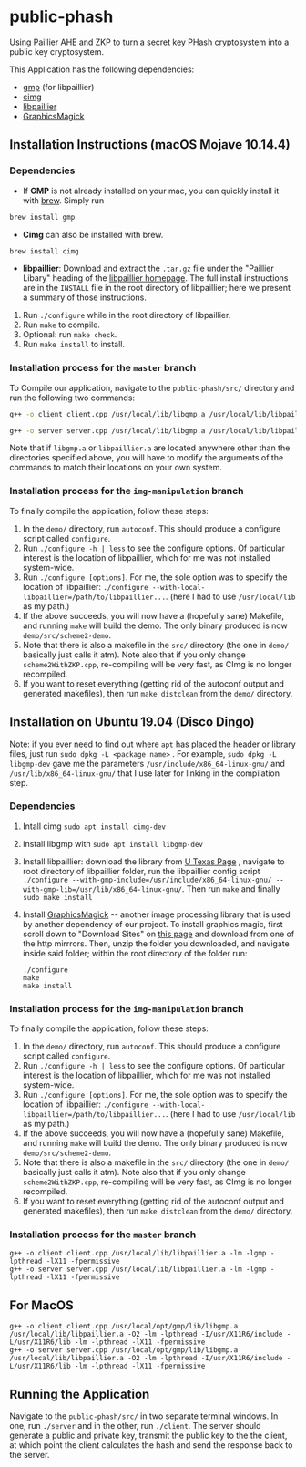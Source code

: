 # public-phash

Using Paillier AHE and ZKP to turn a secret key PHash cryptosystem into a public key cryptosystem.



This Application has the following dependencies:

- [gmp](https://gmplib.org/) (for libpaillier)
- [cimg](http://cimg.eu/)
- [libpaillier](http://acsc.cs.utexas.edu/libpaillier/)
- [GraphicsMagick](http://www.graphicsmagick.org/download.html#download-sites) 




## Installation Instructions (macOS Mojave 10.14.4)

### Dependencies

- If **GMP** is not already installed on your mac, you can quickly install it with [brew](https://brew.sh/). Simply run

```bash
brew install gmp
```

- **Cimg** can also be installed with brew.

```bash
brew install cimg
```

- **libpaillier**: Download and extract the `.tar.gz` file under the "Paillier Libary" heading of the [libpaillier homepage](http://acsc.cs.utexas.edu/libpaillier/). The full install instructions are in the `INSTALL` file in the root directory of libpaillier; here we present a summary of those instructions. 

1. Run `./configure` while in the root directory of libpaillier.
2. Run `make` to compile.
3. Optional: run `make check`.
4. Run `make install`  to install.

### Installation process for the `master` branch
To Compile our application, navigate to the `public-phash/src/` directory and run the following two commands:

```bash
g++ -o client client.cpp /usr/local/lib/libgmp.a /usr/local/lib/libpaillier.a -O2 -lm -lpthread -I/usr/X11R6/include -L/usr/X11R6/lib -lm -lpthread -lX11 -fpermissive

g++ -o server server.cpp /usr/local/lib/libgmp.a /usr/local/lib/libpaillier.a -O2 -lm -lpthread -I/usr/X11R6/include -L/usr/X11R6/lib -lm -lpthread -lX11 -fpermissive
```

Note that if `libgmp.a` or `libpaillier.a` are located anywhere other than the directories specified above, you will have to modify the arguments of the commands to match their locations on your own system.

### Installation process for the `img-manipulation` branch
To finally compile the application, follow these steps:

1. In the `demo/` directory, run `autoconf`.  This should produce a
   configure script called `configure`.
2. Run `./configure -h | less` to see the configure options.  Of
   particular interest is the location of libpaillier, which for me was
   not installed system-wide.
3. Run `./configure [options]`.  For me, the sole option was to specify
   the location of libpaillier:
   `./configure --with-local-libpaillier=/path/to/libpaillier...`. (here I had to use `/usr/local/lib` as my path.)
4. If the above succeeds, you will now have a (hopefully sane) Makefile,
   and running `make` will build the demo.  The only binary produced is
   now `demo/src/scheme2-demo`.
5. Note that there is also a makefile in the `src/` directory (the one
   in `demo/` basically just calls it atm).  Note also that if you only
   change `scheme2WithZKP.cpp`, re-compiling will be very fast, as CImg
   is no longer recompiled.
6. If you want to reset everything (getting rid of the autoconf output
   and generated makefiles), then run `make distclean` from the `demo/`
   directory.






## Installation on Ubuntu 19.04 (Disco Dingo)

Note: if you ever need to find out where `apt` has placed the header or library files, just run `sudo dpkg -L <package name>` . For example, `sudo dpkg -L  libgmp-dev`  gave me the parameters `/usr/include/x86_64-linux-gnu/`  and `/usr/lib/x86_64-linux-gnu/` that I  use later for linking in the compilation step.

### Dependencies


1. Intall cimg `sudo apt install cimg-dev`
2. install libgmp with `sudo apt install libgmp-dev`
3. Install libpaillier: download  the library from [U Texas Page](http://acsc.cs.utexas.edu/libpaillier/) , navigate to root directory of libpaillier folder,  run the libpaillier config script `./configure --with-gmp-include=/usr/include/x86_64-linux-gnu/ --with-gmp-lib=/usr/lib/x86_64-linux-gnu/`. Then  run `make`  and finally `sudo make install`

2. Install [GraphicsMagick](http://www.graphicsmagick.org/download.html#download-sites) -- another image processing library that is used by another dependency of our project. To install graphics magic, first scroll down to "Download Sites" on [this page](http://www.graphicsmagick.org/download.html#download-sites) and download from one of the http mirrrors. Then, unzip the folder you downloaded, and navigate inside said folder; within the root directory of the folder run:

    ```
    ./configure
    make
    make install
    ```

### Installation process for the `img-manipulation` branch
To finally compile the application, follow these steps:

1. In the `demo/` directory, run `autoconf`.  This should produce a
   configure script called `configure`.
2. Run `./configure -h | less` to see the configure options.  Of
   particular interest is the location of libpaillier, which for me was
   not installed system-wide.
3. Run `./configure [options]`.  For me, the sole option was to specify
   the location of libpaillier:
   `./configure --with-local-libpaillier=/path/to/libpaillier...`. (here I had to use `/usr/local/lib` as my path.)
4. If the above succeeds, you will now have a (hopefully sane) Makefile,
   and running `make` will build the demo.  The only binary produced is
   now `demo/src/scheme2-demo`.
5. Note that there is also a makefile in the `src/` directory (the one
   in `demo/` basically just calls it atm).  Note also that if you only
   change `scheme2WithZKP.cpp`, re-compiling will be very fast, as CImg
   is no longer recompiled.
6. If you want to reset everything (getting rid of the autoconf output
   and generated makefiles), then run `make distclean` from the `demo/`
   directory.


### Installation process for the `master` branch

```
g++ -o client client.cpp /usr/local/lib/libpaillier.a -lm -lgmp -lpthread -lX11 -fpermissive
g++ -o server server.cpp /usr/local/lib/libpaillier.a -lm -lgmp -lpthread -lX11 -fpermissive
```

## For MacOS

```
g++ -o client client.cpp /usr/local/opt/gmp/lib/libgmp.a /usr/local/lib/libpaillier.a -O2 -lm -lpthread -I/usr/X11R6/include -L/usr/X11R6/lib -lm -lpthread -lX11 -fpermissive
g++ -o server server.cpp /usr/local/opt/gmp/lib/libgmp.a /usr/local/lib/libpaillier.a -O2 -lm -lpthread -I/usr/X11R6/include -L/usr/X11R6/lib -lm -lpthread -lX11 -fpermissive
```


## Running the Application

Navigate to the `public-phash/src/` in two separate terminal windows. In one, run `./server` and in the other, run `./client`. The server should generate a public and private key, transmit the public key to the the client, at which point the client calculates the hash and send the response back to the server.